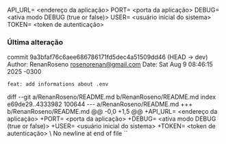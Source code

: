 API_URL= <endereço da aplicação>
PORT= <porta da aplicação>
DEBUG= <ativa modo DEBUG (true or false)>
USER= <usuário inicial do sistema>
TOKEN= <token de autenticação>

### Última alteração

commit 9a3bfaf76c6aee686786171fd5dec4a51509dd46 (HEAD -> dev)
Author: RenanRoseno <rosenorenan@gmail.com>
Date:   Sat Aug 9 08:46:15 2025 -0300

    feat: add informations about .env

diff --git a/RenanRoseno/README.md b/RenanRoseno/README.md
index e69de29..4333982 100644
--- a/RenanRoseno/README.md
+++ b/RenanRoseno/README.md
@@ -0,0 +1,5 @@
+API_URL= <endereço da aplicação>
+PORT= <porta da aplicação>
+DEBUG= <ativa modo DEBUG (true or false)>
+USER= <usuário inicial do sistema>
+TOKEN= <token de autenticação>
\ No newline at end of file ``

